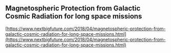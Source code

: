 ## Magnetospheric Protection from Galactic Cosmic Radiation for long space missions
  
  [https://www.nextbigfuture.com/2018/04/magnetospheric-protection-from-galactic-cosmic-radiation-for-long-space-missions.html](https://www.nextbigfuture.com/2018/04/magnetospheric-protection-from-galactic-cosmic-radiation-for-long-space-missions.html)